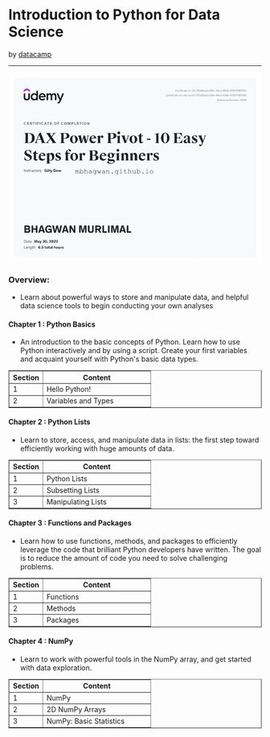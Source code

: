 <h1>Introduction to Python for Data Science</h1>
by <a href="https://www.datacamp.com/courses/intro-to-python-for-data-science">datacamp</a>
<hr>

<!-- ![Certificate of Completion]() -->

![Certificate of Achievement](/images/DAX_Power_Pivot_10_Easy_Steps_for_Beginners.jpg)
 
<h3>Overview:</h3>
<ul>
 <li>Learn about powerful ways to store and manipulate data, and helpful data science tools to begin conducting your own analyses</li>
</ul>

<h4>Chapter 1 : Python Basics</h4>
<ul>
<li>An introduction to the basic concepts of Python. Learn how to use Python interactively and by using a script. Create your first variables and acquaint yourself with Python's basic data types.</li>
</ul>
<table border="1">
 <tr>
  <th>Section</th>
  <th width=200>Content</th>
 </tr>
 <tr>
  <td>1</td>
  <td>Hello Python!</td>
 </tr>
 <tr>
  <td>2</td>
  <td>Variables and Types</td>
 </tr>
</table>

<h4>Chapter 2 : Python Lists</h4>
<ul>
  <li>Learn to store, access, and manipulate data in lists: the first step toward efficiently working with huge amounts of data.</li>
</ul>
<table border="1">
 <tr>
  <th>Section</th>
  <th width=200>Content</th>
 </tr>
 <tr>
  <td>1</td>
  <td>Python Lists</td>
 </tr>
 <tr>
  <td>2</td>
  <td>Subsetting Lists</td>
 </tr>
 <tr>
  <td>3</td>
  <td>Manipulating Lists</td>
 </tr>
</table>

<h4>Chapter 3 : Functions and Packages</h4>
<ul>
  <li>Learn how to use functions, methods, and packages to efficiently leverage the code that brilliant Python developers have written. The goal is to reduce the amount of code you need to solve challenging problems.</li>
</ul>
<table border="1">
 <tr>
  <th>Section</th>
  <th width=200>Content</th>
 </tr>
 <tr>
  <td>1</td>
  <td>Functions</td>
 </tr>
 <tr>
  <td>2</td>
  <td>Methods</td>
 </tr>
 <tr>
  <td>3</td>
  <td>Packages</td>
 </tr>
</table>

<h4>Chapter 4 : NumPy</h4>
<ul>
  <li>Learn to work with powerful tools in the NumPy array, and get started with data exploration.</li>
</ul>
<table border="1">
 <tr>
  <th>Section</th>
  <th width=200>Content</th>
 </tr>
 <tr>
  <td>1</td>
  <td>NumPy</td>
 </tr>
 <tr>
  <td>2</td>
  <td>2D NumPy Arrays</td>
 </tr>
 <tr>
  <td>3</td>
  <td>NumPy: Basic Statistics</td>
 </tr>
</table>
